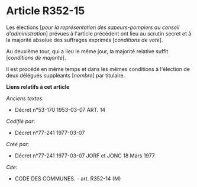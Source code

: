 # Article R352-15

Les élections [*pour la représentation des sapeurs-pompiers au conseil d'administration*] prévues à l'article précédent ont
lieu au scrutin secret et à la majorité absolue des suffrages exprimés [*conditions de vote*].

Au deuxième tour, qui a lieu le même jour, la majorité relative suffit [*conditions de majorité*].

Il est procédé en même temps et dans les mêmes conditions à l'élection de deux délégués suppléants [*nombre*] par titulaire.

**Liens relatifs à cet article**

_Anciens textes_:

  - Décret n°53-170 1953-03-07 ART. 14

_Codifié par_:

  - Décret n°77-241 1977-03-07

_Créé par_:

  - Décret n°77-241 1977-03-07 JORF et JONC 18 Mars 1977

_Cite_:

  - CODE DES COMMUNES. - art. R352-14 (M)
